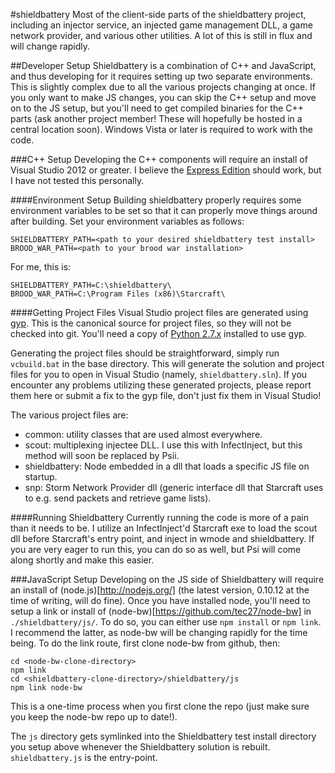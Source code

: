 #shieldbattery
Most of the client-side parts of the shieldbattery project, including an injector service, an injected game management DLL, a game network provider, and various other utilities. A lot of this is still in flux and will change rapidly.

##Developer Setup
Shieldbattery is a combination of C++ and JavaScript, and thus developing for it requires setting up two separate environments. This is slightly complex due to all the various projects changing at once. If you only want to make JS changes, you can skip the C++ setup and move on to the JS setup, but you'll need to get compiled binaries for the C++ parts (ask another project member! These will hopefully be hosted in a central location soon). Windows Vista or later is required to work with the code.

###C++ Setup
Developing the C++ components will require an install of Visual Studio 2012 or greater. I believe the [Express Edition](http://www.microsoft.com/visualstudio/eng/products/visual-studio-express-products) should work, but I have not tested this personally.

####Environment Setup
Building shieldbattery properly requires some environment variables to be set so that it can properly move things around after building. Set your environment variables as follows:
```
SHIELDBATTERY_PATH=<path to your desired shieldbattery test install>
BROOD_WAR_PATH=<path to your brood war installation>
```
For me, this is:
```
SHIELDBATTERY_PATH=C:\shieldbattery\
BROOD_WAR_PATH=C:\Program Files (x86)\Starcraft\
```
####Getting Project Files
Visual Studio project files are generated using [gyp](https://code.google.com/p/gyp/). This is the canonical source for project files, so they will not be checked into git. You'll need a copy of [Python 2.7.x](http://www.python.org/download/) installed to use gyp.

Generating the project files should be straightforward, simply run `vcbuild.bat` in the base directory. This will generate the solution and project files for you to open in Visual Studio (namely, `shieldbattery.sln`). If you encounter any problems utilizing these generated projects, please report them here or submit a fix to the gyp file, don't just fix them in Visual Studio!

The various project files are:
- common: utility classes that are used almost everywhere.
- scout: multiplexing injectee DLL. I use this with InfectInject, but this method will soon be replaced by Psii.
- shieldbattery: Node embedded in a dll that loads a specific JS file on startup.
- snp: Storm Network Provider dll (generic interface dll that Starcraft uses to e.g. send packets and retrieve game lists).

####Running Shieldbattery
Currently running the code is more of a pain than it needs to be. I utilize an InfectInject'd Starcraft exe to load the scout dll before Starcraft's entry point, and inject in wmode and shieldbattery. If you are very eager to run this, you can do so as well, but Psi will come along shortly and make this easier.

###JavaScript Setup
Developing on the JS side of Shieldbattery will require an install of (node.js)[http://nodejs.org/] (the latest version, 0.10.12 at the time of writing, will do fine). Once you have installed node, you'll need to setup a link or install of (node-bw)[https://github.com/tec27/node-bw] in `./shieldbattery/js/`. To do so, you can either use `npm install` or `npm link`. I recommend the latter, as node-bw will be changing rapidly for the time being. To do the link route, first clone node-bw from github, then:

```
cd <node-bw-clone-directory>
npm link
cd <shieldbattery-clone-directory>/shieldbattery/js
npm link node-bw
```

This is a one-time process when you first clone the repo (just make sure you keep the node-bw repo up to date!).

The `js` directory gets symlinked into the Shieldbattery test install directory you setup above whenever the Shieldbattery solution is rebuilt. `shieldbattery.js` is the entry-point.
